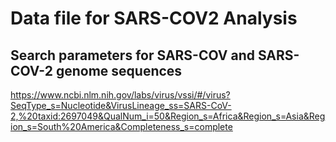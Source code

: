 # Data file for SARS-COV2 Analysis

## Search parameters for SARS-COV and SARS-COV-2 genome sequences
https://www.ncbi.nlm.nih.gov/labs/virus/vssi/#/virus?SeqType_s=Nucleotide&VirusLineage_ss=SARS-CoV-2,%20taxid:2697049&QualNum_i=50&Region_s=Africa&Region_s=Asia&Region_s=South%20America&Completeness_s=complete

